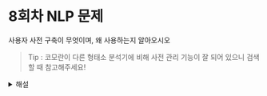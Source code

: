 # 8회차 NLP 문제

사용자 사전 구축이 무엇이며, 왜 사용하는지 알아오시오

>Tip : 코모란이 다른 형태소 분석기에 비해 사전 관리 기능이 잘 되어 있으니 검색할 때 참고해주세요!


<details><summary> 해설</summary>
<p>

일반적으로 사람들은 딱딱한 구어체나 문어체를 사용하지 않는다. 또한 새롭게 생겨나는 단어나 문자는 형태소 분석기에서 인식이 안 되는 경우가 많다. 그래서 새로운 형태의 단어 또는 문장은 당연히 인식 저하의 원인이 될 수 있다. 이를 해결하기 위해 사용자 사전을 추가할 수 있도록 구성되어 있다.

물론 최근에는 데이터 기반으로 새로운 단어를 추출해 적용하는 기술이 개발되고 있다고 한다.

</p>
